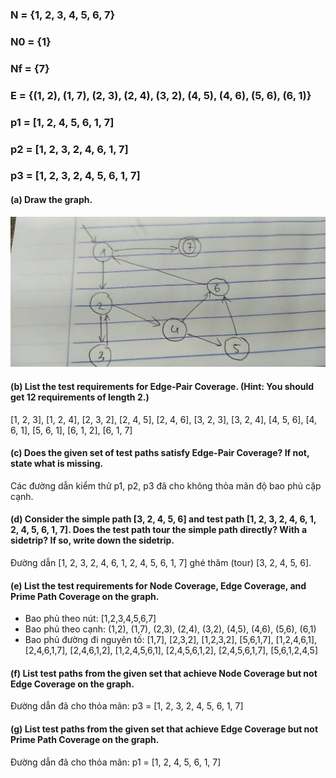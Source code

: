 ### N = {1, 2, 3, 4, 5, 6, 7}
### N0 = {1}
### Nf = {7}
### E = {(1, 2), (1, 7), (2, 3), (2, 4), (3, 2), (4, 5), (4, 6), (5, 6), (6, 1)}
### p1 = [1, 2, 4, 5, 6, 1, 7]
### p2 = [1, 2, 3, 2, 4, 6, 1, 7]
### p3 = [1, 2, 3, 2, 4, 5, 6, 1, 7]
#### (a) Draw the graph.
![](Images/7.2.2-5.jpg)
#### (b) List the test requirements for Edge-Pair Coverage. (Hint: You should get 12 requirements of length 2.)
[1, 2, 3], [1, 2, 4], [2, 3, 2], [2, 4, 5], [2, 4, 6], [3, 2, 3], [3, 2, 4], [4, 5, 6], [4, 6, 1], [5, 6, 1], [6, 1, 2], [6, 1, 7]
#### (c) Does the given set of test paths satisfy Edge-Pair Coverage? If not, state what is missing.
Các đường dẫn kiểm thử p1, p2, p3 đã cho không thỏa mãn độ bao phủ cặp cạnh.
#### (d) Consider the simple path **[3, 2, 4, 5, 6]** and test path **[1, 2, 3, 2, 4, 6, 1, 2, 4, 5, 6, 1, 7]**. Does the test path tour the simple path directly? With a sidetrip? If so, write down the sidetrip.
Đường dẫn [1, 2, 3, 2, 4, 6, 1, 2, 4, 5, 6, 1, 7] ghé thăm (tour) [3, 2, 4, 5, 6].
#### (e) List the test requirements for Node Coverage, Edge Coverage, and Prime Path Coverage on the graph.
- Bao phủ theo nút: [1,2,3,4,5,6,7]
- Bao phủ theo cạnh: (1,2), (1,7), (2,3), (2,4), (3,2), (4,5), (4,6), (5,6), (6,1)
- Bao phủ đường đi nguyên tố: [1,7], [2,3,2], [1,2,3,2], [5,6,1,7], [1,2,4,6,1], [2,4,6,1,7], [2,4,6,1,2], [1,2,4,5,6,1], [2,4,5,6,1,2], [2,4,5,6,1,7], [5,6,1,2,4,5]
#### (f) List test paths from the given set that achieve Node Coverage but not Edge Coverage on the graph.
Đường dẫn đã cho thỏa mãn: p3 = [1, 2, 3, 2, 4, 5, 6, 1, 7]
#### (g) List test paths from the given set that achieve Edge Coverage but not Prime Path Coverage on the graph.
Đường dẫn đã cho thỏa mãn: p1 = [1, 2, 4, 5, 6, 1, 7]
